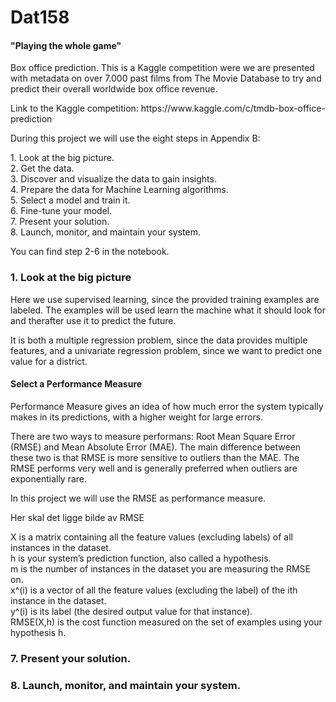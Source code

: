 <h1>Dat158</h1>
<h4>"Playing the whole game"</h4>
<p>  
Box office prediction. This is a Kaggle competition were we are presented with metadata on over 7.000 past films from The Movie Database to try and predict their overall worldwide box office revenue.
</p>
<p>
Link to the Kaggle competition: https://www.kaggle.com/c/tmdb-box-office-prediction
</p>
<p>
During this project we will use the eight steps in Appendix B:
</p>
<p>
1. Look at the big picture.<br>
2. Get the data.<br>
3. Discover and visualize the data to gain insights.<br>
4. Prepare the data for Machine Learning algorithms.<br>
5. Select a model and train it.<br>
6. Fine-tune your model.<br>
7. Present your solution.<br>
8. Launch, monitor, and maintain your system.
</p>
<p>
 You can find step 2-6 in the notebook.
</p>
<h3> 1. Look at the big picture </h3>
<p>
Here we use supervised learning, since the provided training examples are labeled. The examples will be used learn the machine what it should look for and therafter use it to predict the future.
</p>
<p>
It is both a multiple regression problem, since the data provides multiple features, and a univariate regression problem, since we want to predict one value for a district.
</p>
<h4> Select a Performance Measure </h4>
<p>
Performance Measure gives an idea of how much error the system typically makes in its predictions, with a higher weight for large errors.
</p>
<p>
There are two ways to measure performans: Root Mean Square Error (RMSE) and Mean Absolute Error (MAE). The main difference between these two is that RMSE is more sensitive to outliers than the MAE. The RMSE performs very well and is generally preferred when outliers are exponentially rare.
</p>
<p>
In this project we will use the RMSE as performance measure.
</p>
<p>Her skal det ligge bilde av RMSE</p>
 <p>
X is a matrix containing all the feature values (excluding labels) of all instances in the dataset. <br>
h is your system’s prediction function, also called a hypothesis.<br>
m is the number of instances in the dataset you are measuring the RMSE on.<br>
x^(i) is a vector of all the feature values (excluding the label) of the ith instance in the dataset.<br>
y^(i) is its label (the desired output value for that instance).<br>
RMSE(X,h) is the cost function measured on the set of examples using your hypothesis h.<br>
</p>
<h3>  7. Present your solution. </h3>
<h3>  8. Launch, monitor, and maintain your system. </h3>

